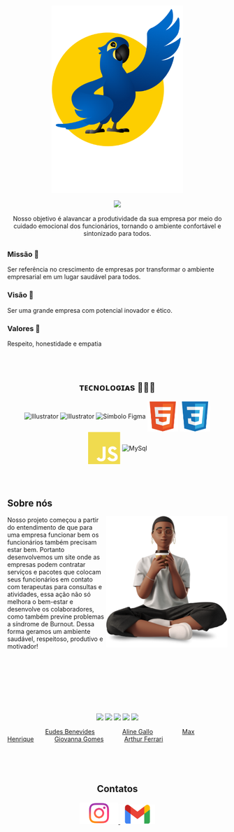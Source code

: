 <div align="center">
  <a href="https://github.com/projetoMyAra">
    <img src="https://raw.githubusercontent.com/projetoMyAra/projetoMyAra/main/Group%20307.png" alt="Logo MyAra" width="300"> 
  </a>
  
  <br>
  
  <p align="center">
  <img src="https://readme-typing-svg.herokuapp.com?font=Outfit&size=33&duration=4500&color=0067F0&width=650&lines=Melhore+a+produtividade+da+sua+empresa!">
</p></div>
  
   <div align="center">
  <p>Nosso objetivo é alavancar a produtividade da sua empresa por meio do cuidado emocional dos funcionários, tornando o ambiente confortável e sintonizado para todos.</p>
</div>

##

<div>
     <h3>Missão 🚀</h3>
     <p>Ser referência no crescimento de empresas por transformar o ambiente empresarial em um lugar saudável para todos.  </p>
  </div>
  
  <div>
     <h3>Visão 👀</h3>
     <p>Ser uma grande empresa com potencial inovador e ético.  </p>
  </div>
  
  <div>
     <h3>Valores 🤝</h3>
     <p>Respeito, honestidade e empatia  </p>
  </div>
  
  <br>
  <br>
  
  <div>
 <h2 align="center">ᴛᴇᴄɴᴏʟᴏɢɪᴀs 👨🏻‍💻  </h2>
   <div align="center">
 <img align="center" alt="Illustrator" height="70" src="https://cdn.jsdelivr.net/gh/devicons/devicon/icons/photoshop/photoshop-line.svg">
 <img align="center" alt="Illustrator" height="70" src="https://cdn.jsdelivr.net/gh/devicons/devicon/icons/illustrator/illustrator-line.svg">
 <img align="center" alt="Símbolo Figma" height="70" src="https://cdn.jsdelivr.net/gh/devicons/devicon/icons/figma/figma-original.svg" />    
 <img align="center" alt="Símbolo HTML" height="70" src="https://raw.githubusercontent.com/devicons/devicon/master/icons/html5/html5-original.svg">
 <img align="center" alt="Símbolo CSS" height="70" src="https://raw.githubusercontent.com/devicons/devicon/master/icons/css3/css3-original.svg">
 <img align="center" alt="Símbolo JavaScript" height="75" src="https://raw.githubusercontent.com/devicons/devicon/master/icons/javascript/javascript-plain.svg">
 <img align="center" alt="MySql" height="80" src="https://cdn.jsdelivr.net/gh/devicons/devicon/icons/mysql/mysql-original-wordmark.svg">
  </div>
  
  ##
  <br>
  
  <h2 align="height">Sobre nós </h2>
<img align="right" src="https://raw.githubusercontent.com/projetoMyAra/projetoMyAra/main/girl%20with%20coffee%20(1).png" height="300px"> 

<div> 
  <p>Nosso projeto começou a partir do entendimento de que para uma empresa funcionar bem os funcionários também precisam estar bem. Portanto desenvolvemos um site onde as empresas podem contratar serviços e pacotes que colocam seus funcionários em contato com terapeutas para consultas e atividades, essa ação não só melhora o 
bem-estar e desenvolve os colaboradores, como também previne problemas a síndrome de Burnout. Dessa forma geramos um ambiente saudável, respeitoso, produtivo e motivador!</p>
  </div> 
  
  <br>
  <br>
    <br>
    <br>
  <br>
  <br>

  ##
  
  <div align="center">
   <a href="https://github.com/MecStitch" target="_blank"><img src="https://avatars.githubusercontent.com/u/101286899?v=4" height="140" target="_blank"></a>
  <a href="https://github.com/Aline1002" target="_blank"><img src="https://avatars.githubusercontent.com/u/79874630?v=4" height="140" target="_blank"></a>
 <a href="https://github.com/MaxHenriique" target="_blank"><img src="https://avatars.githubusercontent.com/u/101279529?v=4" height="140"></a>
 <a href="https://github.com/annavoigg" target="_blank"><img src="https://avatars.githubusercontent.com/u/101263529?v=4" height="140" target="_blank"></a>
  <a href="https://github.com/Arthcode08" target="_blank"><img src="https://avatars.githubusercontent.com/u/101263714?v=4" height="140" target="_blank"></a>
</div>
  
&nbsp;&nbsp;&nbsp;&nbsp;&nbsp;&nbsp;&nbsp;&nbsp;&nbsp;&nbsp;&nbsp;&nbsp;&nbsp;&nbsp;&nbsp;&nbsp;&nbsp;&nbsp;&nbsp;&nbsp;&nbsp;&nbsp;<a href="https://github.com/MecStitch">Eudes Benevides</a>&nbsp;&nbsp;&nbsp;&nbsp;&nbsp;&nbsp;&nbsp;&nbsp;&nbsp;&nbsp;&nbsp;&nbsp;&nbsp;&nbsp;&nbsp;&nbsp;<a href="https://github.com/Aline1002">Aline Gallo</a>&nbsp;&nbsp;&nbsp;&nbsp;&nbsp;&nbsp;&nbsp;&nbsp;&nbsp;&nbsp;&nbsp;&nbsp;&nbsp;&nbsp;&nbsp;&nbsp; <a href="https://github.com/MaxHenriique">Max Henrique</a>&nbsp;&nbsp;&nbsp;&nbsp;&nbsp;&nbsp;&nbsp;&nbsp;&nbsp;&nbsp;&nbsp; <a href="https://github.com/annavoigg">Giovanna Gomes</a>&nbsp;&nbsp;&nbsp;&nbsp;&nbsp;&nbsp;&nbsp;&nbsp;&nbsp;&nbsp;&nbsp;&nbsp;<a href="https://github.com/Arthcode08">Arthur Ferrari</a>
  
  ##
  
  <br>
  <br>
  
  <div align="center">
  <h2>Contatos</h2>
  <a href="https://www.instagram.com/projetomyara" target="_blank"><img src="https://raw.githubusercontent.com/projetoMyAra/projetoMyAra/main/instagram_icon_logo.png" height="50">
    <a href="mailto:projeto.myara@gmail.com" alt="Gmail"><img src="https://raw.githubusercontent.com/projetoMyAra/projetoMyAra/main/Gmail-Logo.png" height="45">
    </div> 

